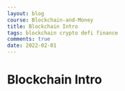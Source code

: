 ```yaml
---
layout: blog
course: Blockchain-and-Money
title: Blockchain Intro
tags: blockchain crypto defi finance
comments: true
date: 2022-02-01
---
```


# Blockchain Intro

